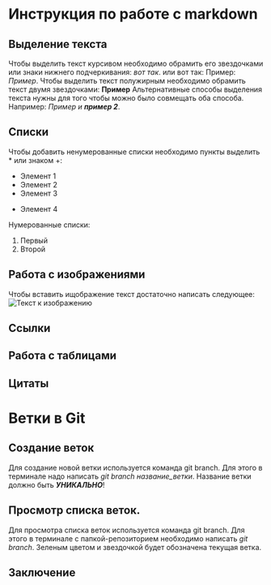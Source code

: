 # Инструкция по работе с markdown

## Выделение текста

Чтобы выделить текст курсивом необходимо обрамить его звездочками или знаки нижнего подчеркивания: _вот так_. или вот так: Пример: *Пример*. Чтобы выделить текст полужирным необходимо обрамить текст двумя звездочками: **Пример**
Альтернативные способы выделения текста нужны для того чтобы можно было совмещать оба способа. Например: _Пример и **пример 2**_.


## Списки

Чтобы добавить ненумерованные списки необходимо пункты выделить * или знаком +:

* Элемент 1
* Элемент 2
* Элемент 3
+ Элемент 4

Нумерованные списки:
1. Первый
2. Второй

## Работа с изображениями

Чтобы вставить ищображение  текст достаточно написать следующее:
![Текст к изображению](desktop.png)

## Ссылки

## Работа с таблицами

## Цитаты

# Ветки в Git  
## Создание веток

Для создание новой ветки используется команда git branch. Для этого в терминале надо написать *git branch _название_ветки_*. Название ветки должно быть ***УНИКАЛЬНО***!

## Просмотр списка веток.

Для просмотра списка веток используется команда git branch.  Для этого в терминале с папкой-репозиторием необходимо написать *git branch*. Зеленым цветом и звездочкой будет обозначена текущая ветка.

## Заключение


